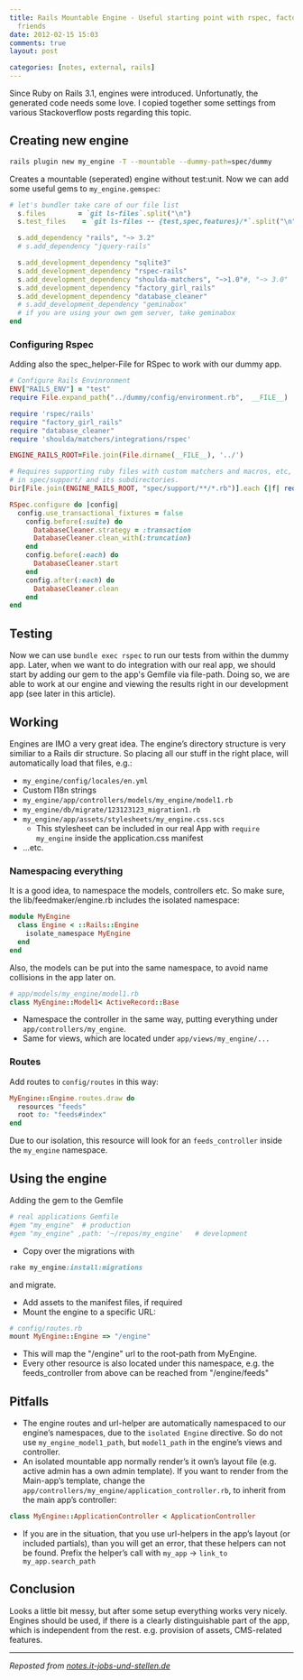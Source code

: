 ```yaml
---
title: Rails Mountable Engine - Useful starting point with rspec, factory girl and
  friends
date: 2012-02-15 15:03
comments: true
layout: post

categories: [notes, external, rails]
---
```

 Since Ruby on Rails 3.1, engines were introduced. Unfortunatly, the generated code needs some love. I copied together some settings from various Stackoverflow posts regarding this topic.
<!-- more -->
<h2>Creating new engine</h2>


```bash
rails plugin new my_engine -T --mountable --dummy-path=spec/dummy
```

 Creates a mountable (seperated) engine without test:unit.
 Now we can add some useful gems to ```my_engine.gemspec```:


```ruby
# let's bundler take care of our file list
  s.files        = `git ls-files`.split("\n")
  s.test_files    = `git ls-files -- {test,spec,features}/*`.split("\n")

  s.add_dependency "rails", "~> 3.2"
  # s.add_dependency "jquery-rails"

  s.add_development_dependency "sqlite3"
  s.add_development_dependency "rspec-rails"
  s.add_development_dependency "shoulda-matchers", "~>1.0"#, "~> 3.0"
  s.add_development_dependency "factory_girl_rails"
  s.add_development_dependency "database_cleaner"
  # s.add_development_dependency "geminabox"
  # if you are using your own gem server, take geminabox
end
```

### Configuring Rspec
 Adding also the spec_helper-File for RSpec to work with our dummy app.


```ruby
# Configure Rails Envinronment
ENV["RAILS_ENV"] = "test"
require File.expand_path("../dummy/config/environment.rb",  __FILE__)

require 'rspec/rails'
require "factory_girl_rails"
require "database_cleaner"
require 'shoulda/matchers/integrations/rspec'

ENGINE_RAILS_ROOT=File.join(File.dirname(__FILE__), '../')

# Requires supporting ruby files with custom matchers and macros, etc,
# in spec/support/ and its subdirectories.
Dir[File.join(ENGINE_RAILS_ROOT, "spec/support/**/*.rb")].each {|f| require f }

RSpec.configure do |config|
  config.use_transactional_fixtures = false
    config.before(:suite) do
      DatabaseCleaner.strategy = :transaction
      DatabaseCleaner.clean_with(:truncation)
    end
    config.before(:each) do
      DatabaseCleaner.start
    end
    config.after(:each) do
      DatabaseCleaner.clean
    end
end
```

## Testing
 Now we can use ```bundle exec rspec``` to run our tests from within the dummy app. Later, when we want to do integration with our real app, we should start by adding our gem to the app's Gemfile via file-path.  Doing so, we are able to work at our engine and viewing the results right in our development app (see later in this article).

## Working

 Engines are IMO a very great idea. The engine’s directory structure is very similiar to a Rails dir structure. So placing all our stuff in the right place, will automatically load that files, e.g.:

* ```my_engine/config/locales/en.yml```
* Custom I18n strings
* ```my_engine/app/controllers/models/my_engine/model1.rb```
* ```my_engine/db/migrate/123123123_migration1.rb```
* ```my_engine/app/assets/stylesheets/my_engine.css.scs```
  * This stylesheet can be included in our real App with ```require my_engine``` inside the application.css manifest
* ...etc.

### Namespacing everything
 It is a good idea, to namespace the models, controllers etc. So make sure, the lib/feedmaker/engine.rb includes the isolated namespace:


```ruby
module MyEngine
  class Engine < ::Rails::Engine
    isolate_namespace MyEngine
  end
end
```

 Also, the models can be put into the same namespace, to avoid name collisions in the app later on.


```ruby
# app/models/my_engine/model1.rb
class MyEngine::Model1< ActiveRecord::Base
```
* Namespace the controller in the same way, putting everything under ```app/controllers/my_engine```.
* Same for views, which are located under ```app/views/my_engine/...```

### Routes
 Add routes to ```config/routes``` in this way:


```ruby
MyEngine::Engine.routes.draw do
  resources "feeds"
  root to: "feeds#index"
end
```

 Due to our isolation, this resource will look for an ```feeds_controller``` inside the
 ```my_engine``` namespace.

## Using the engine

 Adding the gem to the Gemfile


```ruby
# real applications Gemfile
#gem "my_engine"  # production
#gem "my_engine" ,path: '~/repos/my_engine'   # development
```
* Copy over the migrations with
```ruby
rake my_engine:install:migrations
```
  and migrate.
* Add assets to the manifest files, if required
* Mount the engine to a specific URL:

```ruby
# config/routes.rb
mount MyEngine::Engine => "/engine"
```
* This will map the "/engine" url to the root-path from MyEngine.
* Every other resource is also located under this namespace, e.g. the feeds_controller from above can be reached from "/engine/feeds"

## Pitfalls

* The engine routes and url-helper are automatically namespaced to our engine’s namespaces, due to the ```isolated Engine``` directive. So do not use ```my_engine_model1_path```, but ```model1_path``` in the engine’s views and controller.
* An isolated mountable app normally render’s it own’s layout file (e.g. active admin has a own admin template). If you want to render from the Main-app’s template, change the ```app/controllers/my_engine/application_controller.rb```, to inherit from the main app’s controller:

```ruby
class MyEngine::ApplicationController < ApplicationController
```
* If you are in the situation, that you use url-helpers in the app’s layout (or included partials), than you will get an error, that these helpers can not be found. Prefix the helper’s call with ```my_app``` -> ```link_to my_app.search_path```


## Conclusion
 Looks a little bit messy, but after some setup everything works very nicely. Engines should be used, if there is a clearly distinguishable part of the app, which is independent from the rest. e.g. provision of assets, CMS-related features.

---
<i>Reposted from <a href='http://notes.it-jobs-und-stellen.de/notes/43' rel='canonical'>notes.it-jobs-und-stellen.de</a></i>
